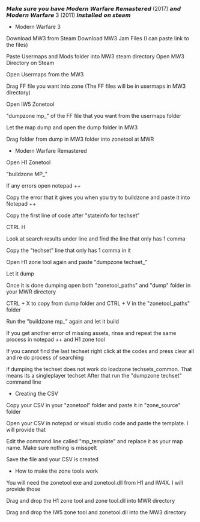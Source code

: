 𝙈𝙖𝙠𝙚 𝙨𝙪𝙧𝙚 𝙮𝙤𝙪 𝙝𝙖𝙫𝙚 𝙈𝙤𝙙𝙚𝙧𝙣 𝙒𝙖𝙧𝙛𝙖𝙧𝙚 𝙍𝙚𝙢𝙖𝙨𝙩𝙚𝙧𝙚𝙙 (2017) 𝙖𝙣𝙙 𝙈𝙤𝙙𝙚𝙧𝙣 𝙒𝙖𝙧𝙛𝙖𝙧𝙚 3 (2011) 𝙞𝙣𝙨𝙩𝙖𝙡𝙡𝙚𝙙 𝙤𝙣 𝙨𝙩𝙚𝙖𝙢

- Modern Warfare 3

Download MW3 from Steam
Download MW3 Jam Files (I can paste link to the files)

Paste Usermaps and Mods folder into MW3 steam directory
Open MW3 Directory on Steam

Open Usermaps from the MW3

Drag FF file you want into zone (The FF files will be in usermaps in MW3 directory)

Open IW5 Zonetool

"dumpzone mp_" of the FF file that you want from the usermaps folder

Let the map dump and open the dump folder in MW3

Drag folder from dump in MW3 folder into zonetool at MWR

- Modern Warfare Remastered

Open H1 Zonetool

"buildzone MP_"

If any errors open notepad ++

Copy the error that it gives you when you try to buildzone and paste it into Notepad ++

Copy the first line of code after "stateinfo for techset"

CTRL H

Look at search results under line and find the line that only has 1 comma 

Copy the "techset" line that only has 1 comma in it

Open H1 zone tool again and paste "dumpzone techset_"

Let it dump

Once it is done dumping open both "zonetool_paths" and "dump" folder in your MWR directory 

CTRL + X to copy from dump folder and CTRL + V in the "zonetool_paths" folder 

Run the "buildzone mp_" again and let it build

If you get another error of missing assets, rinse and repeat the same process in notepad ++ and H1 zone tool


If you cannot find the last techset right click at the codes and press clear all and re do process of searching

if dumping the techset does not work do loadzone techsets_common. That means its a singleplayer techset 
After that run the "dumpzone techset" command line 

- Creating the CSV
  
Copy your CSV in your "zonetool" folder and paste it in "zone_source" folder

Open your CSV in notepad or visual studio code and paste the template. I will provide that

Edit the command line called "mp_template" and replace it as your map name. Make sure nothing is misspelt 

Save the file and your CSV is created 

- How to make the zone tools work
  
You will need the zonetool exe and zonetool.dll from H1 and IW4X. I will provide those

Drag and drop the H1 zone tool and zone tool.dll into MWR directory 

Drag and drop the IW5 zone tool and zonetool.dll into the MW3 directory


